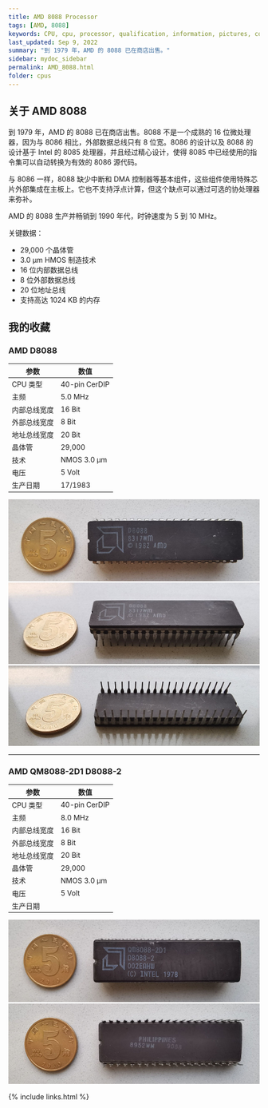 ```yaml
---
title: AMD 8088 Processor
tags: [AMD, 8088]
keywords: CPU, cpu, processor, qualification, information, pictures, core, frequency, chip packaging, packaging, cpu info, x86, collection, amd, cyrix, harris, ibm, idt, iit, intel, motorola, nec, sgs, sgs-thomson, siemens, ST, signetics, mhs, ti, texas instruments, ulsi, umc, weitek, zilog, 808x, 8085, 8088, 8086, 80188, 80186, 80286, 286, 80386, 386, i386, Am386, 386sx, 386dx, 486, i486, 586, 486sx, 486dx, overdrive, 487, pentium, 586, 5x86, 386dlc, 386slc, 486dx2, mmx, ppro, pentium-pro, pro, athlon, duron, z80, dirk oppelt, dirk, oppelt, engineering, sample, samples
last_updated: Sep 9, 2022
summary: "到 1979 年，AMD 的 8088 已在商店出售。"
sidebar: mydoc_sidebar
permalink: AMD_8088.html
folder: cpus
---
```


## 关于 AMD 8088

到 1979 年，AMD 的 8088 已在商店出售。8088 不是一个成熟的 16 位微处理器，因为与 8086 相比，外部数据总线只有 8 位宽。8086 的设计以及 8088 的设计基于 Intel 的 8085 处理器，并且经过精心设计，使得 8085 中已经使用的指令集可以自动转换为有效的 8086 源代码。

与 8086 一样，8088 缺少中断和 DMA 控制器等基本组件，这些组件使用特殊芯片外部集成在主板上。它也不支持浮点计算，但这个缺点可以通过可选的协处理器来弥补。

AMD 的 8088 生产并畅销到 1990 年代，时钟速度为 5 到 10 MHz。

关键数据：
 - 29,000 个晶体管
 - 3.0 µm HMOS 制造技术
 - 16 位内部数据总线
 - 8 位外部数据总线
 - 20 位地址总线
 - 支持高达 1024 KB 的内存


## 我的收藏

### AMD D8088

| 参数 | 数值 |
| ------ | ------ |
| CPU 类型 | 40-pin CerDIP |
| 主频 | 5.0 MHz |
| 内部总线宽度 | 16 Bit |
| 外部总线宽度 | 8 Bit |
| 地址总线宽度 | 20 Bit |
| 晶体管 | 29,000 |
| 技术 | NMOS 3.0 µm |
| 电压 | 5 Volt |
| 生产日期 | 17/1983 |

![AMD D8088 正面](/images/cpus/AMD/AMD_D8088_1.jpg)
![AMD D8088 侧面](/images/cpus/AMD/AMD_D8088_3.jpg)
![AMD D8088 反面](/images/cpus/AMD/AMD_D8088_2.jpg)

---------

### AMD QM8088-2D1 D8088-2

| 参数 | 数值 |
| ------ | ------ |
| CPU 类型 | 40-pin CerDIP |
| 主频 | 8.0 MHz |
| 内部总线宽度 | 16 Bit |
| 外部总线宽度 | 8 Bit |
| 地址总线宽度 | 20 Bit |
| 晶体管 | 29,000 |
| 技术 | NMOS 3.0 µm |
| 电压 | 5 Volt |
| 生产日期 |  |

![AMD QM8088-2D1 D8088-2 正面](/images/cpus/AMD/AMD_QM8088-2D1_D8088-2_1.jpg)
![AMD QM8088-2D1 D8088-2 反面](/images/cpus/AMD/AMD_QM8088-2D1_D8088-2_2.jpg)

{% include links.html %}
